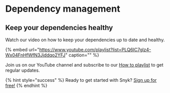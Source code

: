 # Dependency management

## Keep your dependencies healthy

Watch our video on how to keep your dependencies up to date and healthy.

{% embed url="https://www.youtube.com/playlist?list=PLQ6IC7glz4-Wx04FnHfWfN3Jjddqo2YFJ" caption="" %}

Join us on our YouTube channel and subscribe to our [How to playlist](https://www.youtube.com/playlist?list=PLQ6IC7glz4-Wx04FnHfWfN3Jjddqo2YFJ/) to get regular updates.

{% hint style="success" %}
Ready to get started with Snyk? [Sign up for free!](https://snyk.io/login?cta=sign-up&loc=footer&page=support_docs_page/)
{% endhint %}

